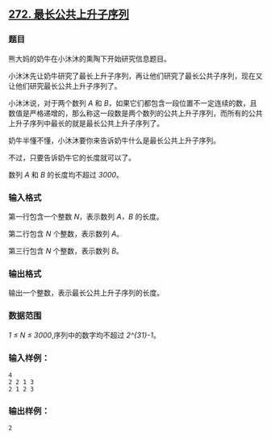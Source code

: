 ## [272. 最长公共上升子序列](https://www.acwing.com/problem/content/274/)

### 题目

熊大妈的奶牛在小沐沐的熏陶下开始研究信息题目。

小沐沐先让奶牛研究了最长上升子序列，再让他们研究了最长公共子序列，现在又让他们研究最长公共上升子序列了。

小沐沐说，对于两个数列 *A* 和 *B*，如果它们都包含一段位置不一定连续的数，且数值是严格递增的，那么称这一段数是两个数列的公共上升子序列，而所有的公共上升子序列中最长的就是最长公共上升子序列了。

奶牛半懂不懂，小沐沐要你来告诉奶牛什么是最长公共上升子序列。

不过，只要告诉奶牛它的长度就可以了。

数列 *A* 和 *B* 的长度均不超过 *3000*。

### 输入格式

第一行包含一个整数 *N*，表示数列 *A，B* 的长度。

第二行包含 *N* 个整数，表示数列 *A*。

第三行包含 *N* 个整数，表示数列 *B*。

### 输出格式

输出一个整数，表示最长公共上升子序列的长度。

### 数据范围

*1 ≤ N ≤ 3000*,序列中的数字均不超过 *2^{31}-1*。

### 输入样例：

```
4
2 2 1 3
2 1 2 3
```

### 输出样例：

```
2
```
